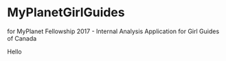 # MyPlanetGirlGuides
 for MyPlanet Fellowship 2017 - Internal Analysis Application for Girl Guides of Canada

Hello
